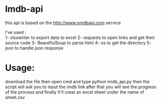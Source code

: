 # Imdb-api
this api is based on the http://www.omdbapi.com service

I've used :		
1- xlsxwriter to export data to excel
2- requests to open links and get their source code
3- BeautifulSoup to parse html 
4- os to get the directory 
5- json to handle json response 

# Usage:
download the file then open cmd and type python imdb_api.py 
then the script will ask you to input the imdb link
after that you will see the progress of the process 
and finally it'll creat an excel sheet under the name of sheet.csv
